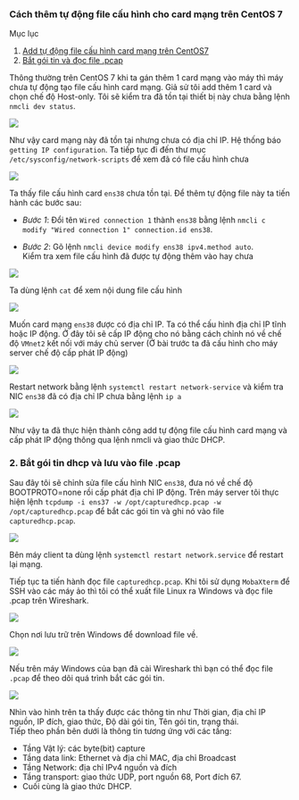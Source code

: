 ### Cách thêm tự động file cấu hình cho card mạng trên CentOS 7

Mục lục  
1. [Add tự động file cấu hình card mạng trên CentOS7](#1)  
2. [Bắt gói tin và đọc file .pcap](#2) 

<a name="1"></a>
Thông thường trên CentOS 7 khi ta gán thêm 1 card mạng vào máy thì máy chưa tự động tạo file cấu hình card mạng. Giả sử tôi add thêm 1 card và chọn chế độ Host-only. Tôi sẽ kiểm tra đã tồn tại thiết bị này chưa bằng lệnh `nmcli dev status`.   

<img src ="https://i.imgur.com/INoFuOu.png"> 

Như vậy card mạng này đã tồn tại nhưng chưa có địa chỉ IP. Hệ thống báo `getting IP configuration`. Ta tiếp tục đi đến thư mục `/etc/sysconfig/network-scripts` để xem đã có file cấu hình chưa  

<img src="https://i.imgur.com/excpViv.png">  

Ta thấy file cấu hình card `ens38` chưa tồn tại. Để thêm tự động file này ta tiến hành các bước sau:  
- *Bước 1*: Đổi tên `Wired connection 1` thành `ens38` bằng lệnh `nmcli c modify "Wired connection 1" connection.id ens38`.  

- *Bước 2*: Gõ lệnh `nmcli device modify ens38 ipv4.method auto`.  
Kiểm tra xem file cấu hình đã được tự động thêm vào hay chưa  
<img src="https://i.imgur.com/wrlnqhL.png">  

Ta dùng lệnh `cat` để xem nội dung file cấu hình  

<img src="https://i.imgur.com/xXZvVhx.png">  

Muốn card mạng `ens38` được có địa chỉ IP. Ta có thể cấu hình địa chỉ IP tĩnh hoặc IP động. Ở đây tôi sẽ cấp IP động cho nó bằng cách chỉnh nó về chế độ `VMnet2` kết nối với máy chủ server (Ở bài trước ta đã cấu hình cho máy server chế độ cấp phát IP động)

<img src="https://i.imgur.com/3PWI5U4.png">  

Restart network bằng lệnh `systemctl restart network-service` và kiểm tra NIC `ens38` đã có địa chỉ IP chưa bằng lệnh `ip a`  

<img src="https://i.imgur.com/rhrAKlX.png">  

Như vậy ta đã thực hiện thành công add tự động file cấu hình card mạng và cấp phát IP động thông qua lệnh nmcli và giao thức DHCP. 

<a name="2"></a>
### 2. Bắt gói tin dhcp và lưu vào file .pcap  
Sau đây tôi sẽ chỉnh sửa file cấu hình NIC `ens38`, đưa nó về chế độ BOOTPROTO=none rồi cấp phát địa chỉ IP động. Trên máy server tôi thực hiện lệnh `tcpdump -i ens37 -w /opt/capturedhcp.pcap -w /opt/capturedhcp.pcap` để bắt các gói tin và ghi nó vào file `capturedhcp.pcap`.

<img src="https://i.imgur.com/i668r8m.png">  

Bên máy client ta dùng lệnh `systemctl restart network.service` để restart lại mạng.  

Tiếp tục ta tiến hành đọc file `capturedhcp.pcap`. Khi tôi sử dụng `MobaXterm` để SSH vào các máy ảo thì tôi có thể xuất file Linux ra Windows và đọc file .pcap trên Wireshark. 

<img src="https://i.imgur.com/MHhyJV2.png"> 

Chọn nơi lưu trữ trên Windows để download file về.

<img src="https://i.imgur.com/hmU7j9z.png">  

Nếu trên máy Windows của bạn đã cài Wireshark thì bạn có thể đọc file `.pcap` để theo dõi quá trình bắt các gói tin.  

<img src="https://i.imgur.com/pC4eZgW.png">

Nhìn vào hình trên ta thấy được các thông tin như Thời gian, địa chỉ IP nguồn, IP đích, giao thức, Độ dài gói tin, Tên gói tin, trạng thái.  
Tiếp theo phần bên dưới là thông tin tương ứng với các tầng:  
- Tầng Vật lý: các byte(bit) capture  
- Tầng data link: Ethernet và địa chỉ MAC, địa chỉ Broadcast 
- Tầng Network: địa chỉ IPv4 nguồn và đích
- Tầng transport: giao thức UDP, port nguồn 68, Port đích 67.
- Cuối cùng là giao thức DHCP.  


